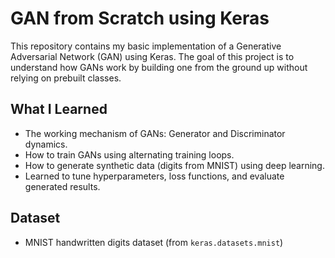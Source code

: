 # GAN from Scratch using Keras 

This repository contains my basic implementation of a Generative Adversarial Network (GAN) using Keras. The goal of this project is to understand how GANs work by building one from the ground up without relying on prebuilt classes.

##  What I Learned
- The working mechanism of GANs: Generator and Discriminator dynamics.
- How to train GANs using alternating training loops.
- How to generate synthetic data (digits from MNIST) using deep learning.
- Learned to tune hyperparameters, loss functions, and evaluate generated results.

##  Dataset
- MNIST handwritten digits dataset (from `keras.datasets.mnist`)

